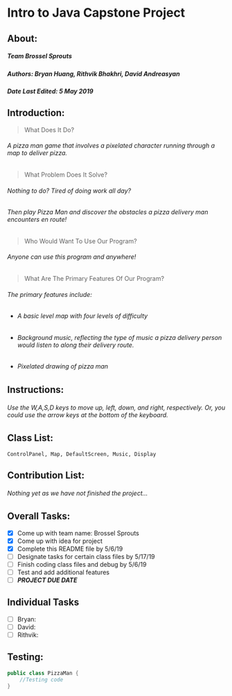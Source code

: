 # Intro to Java Capstone Project

## About:
##### Team **_Brossel Sprouts_**
##### Authors: Bryan Huang, Rithvik Bhakhri, David Andreasyan
##### Date Last Edited: 5 May 2019

## Introduction:
> What Does It Do?
###### A pizza man game that involves a pixelated character running through a map to deliver pizza.

> What Problem Does It Solve?
###### Nothing to do? Tired of doing work all day?
###### Then play Pizza Man and discover the obstacles a pizza delivery man encounters en route!

> Who Would Want To Use Our Program?
###### Anyone can use this program and anywhere!

> What Are The Primary Features Of Our Program?
###### The primary features include:
- ###### A basic level map with four levels of difficulty
- ###### Background music, reflecting the type of music a pizza delivery person would listen to along their delivery route.
- ###### Pixelated drawing of pizza man

## Instructions:
###### Use the W,A,S,D keys to move up, left, down, and right, respectively. Or, you could use the arrow keys at the bottom of the keyboard.
######

## Class List:
`
ControlPanel, Map, DefaultScreen, Music, Display
`

## Contribution List:
###### Nothing yet as we have not finished the project...

## Overall Tasks:
- [x] Come up with team name: Brossel Sprouts
- [x] Come up with idea for project
- [x] Complete this README file by 5/6/19
- [ ] Designate tasks for certain class files by 5/17/19
- [ ] Finish coding class files and debug by 5/6/19
- [ ] Test and add additional features
- [ ] **_PROJECT DUE DATE_**

## Individual Tasks
- [ ] Bryan: 
- [ ] David:
- [ ] Rithvik:

## Testing:
```Java
public class PizzaMan {
    //Testing code
}
```
